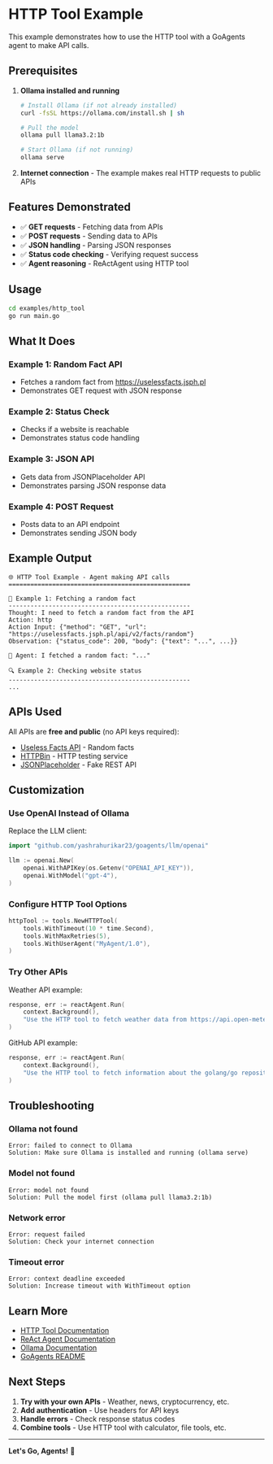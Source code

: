 # HTTP Tool Example

This example demonstrates how to use the HTTP tool with a GoAgents agent to make API calls.

## Prerequisites

1. **Ollama installed and running**
   ```bash
   # Install Ollama (if not already installed)
   curl -fsSL https://ollama.com/install.sh | sh
   
   # Pull the model
   ollama pull llama3.2:1b
   
   # Start Ollama (if not running)
   ollama serve
   ```

2. **Internet connection** - The example makes real HTTP requests to public APIs

## Features Demonstrated

- ✅ **GET requests** - Fetching data from APIs
- ✅ **POST requests** - Sending data to APIs
- ✅ **JSON handling** - Parsing JSON responses
- ✅ **Status code checking** - Verifying request success
- ✅ **Agent reasoning** - ReActAgent using HTTP tool

## Usage

```bash
cd examples/http_tool
go run main.go
```

## What It Does

### Example 1: Random Fact API
- Fetches a random fact from https://uselessfacts.jsph.pl
- Demonstrates GET request with JSON response

### Example 2: Status Check
- Checks if a website is reachable
- Demonstrates status code handling

### Example 3: JSON API
- Gets data from JSONPlaceholder API
- Demonstrates parsing JSON response data

### Example 4: POST Request
- Posts data to an API endpoint
- Demonstrates sending JSON body

## Example Output

```
🌐 HTTP Tool Example - Agent making API calls
==================================================

📡 Example 1: Fetching a random fact
--------------------------------------------------
Thought: I need to fetch a random fact from the API
Action: http
Action Input: {"method": "GET", "url": "https://uselessfacts.jsph.pl/api/v2/facts/random"}
Observation: {"status_code": 200, "body": {"text": "...", ...}}

🤖 Agent: I fetched a random fact: "..."

🔍 Example 2: Checking website status
--------------------------------------------------
...
```

## APIs Used

All APIs are **free and public** (no API keys required):

- [Useless Facts API](https://uselessfacts.jsph.pl/) - Random facts
- [HTTPBin](https://httpbin.org/) - HTTP testing service
- [JSONPlaceholder](https://jsonplaceholder.typicode.com/) - Fake REST API

## Customization

### Use OpenAI Instead of Ollama

Replace the LLM client:

```go
import "github.com/yashrahurikar23/goagents/llm/openai"

llm := openai.New(
    openai.WithAPIKey(os.Getenv("OPENAI_API_KEY")),
    openai.WithModel("gpt-4"),
)
```

### Configure HTTP Tool Options

```go
httpTool := tools.NewHTTPTool(
    tools.WithTimeout(10 * time.Second),
    tools.WithMaxRetries(5),
    tools.WithUserAgent("MyAgent/1.0"),
)
```

### Try Other APIs

Weather API example:
```go
response, err := reactAgent.Run(
    context.Background(),
    "Use the HTTP tool to fetch weather data from https://api.open-meteo.com/v1/forecast?latitude=40.7128&longitude=-74.0060&current_weather=true",
)
```

GitHub API example:
```go
response, err := reactAgent.Run(
    context.Background(),
    "Use the HTTP tool to fetch information about the golang/go repository from https://api.github.com/repos/golang/go",
)
```

## Troubleshooting

### Ollama not found
```
Error: failed to connect to Ollama
Solution: Make sure Ollama is installed and running (ollama serve)
```

### Model not found
```
Error: model not found
Solution: Pull the model first (ollama pull llama3.2:1b)
```

### Network error
```
Error: request failed
Solution: Check your internet connection
```

### Timeout error
```
Error: context deadline exceeded
Solution: Increase timeout with WithTimeout option
```

## Learn More

- [HTTP Tool Documentation](../../tools/http.go)
- [ReAct Agent Documentation](../../agent/react.go)
- [Ollama Documentation](https://ollama.com/)
- [GoAgents README](../../README.md)

## Next Steps

1. **Try with your own APIs** - Weather, news, cryptocurrency, etc.
2. **Add authentication** - Use headers for API keys
3. **Handle errors** - Check response status codes
4. **Combine tools** - Use HTTP tool with calculator, file tools, etc.

---

**Let's Go, Agents!** 🚀
